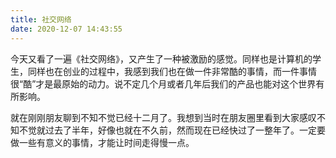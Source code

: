 ```yaml
---
title: 社交网络
date: 2020-12-07 14:43:55
---
```


今天又看了一遍《社交网络》，又产生了一种被激励的感觉。同样也是计算机的学生，同样也在创业的过程中，我感到我们也在做一件非常酷的事情，而一件事情很“酷”才是最原始的动力。说不定几个月或者几年后我们的产品也能对这个世界有所影响。

就在刚刚朋友聊到不知不觉已经十二月了。我想到当时在朋友圈里看到大家感叹不知不觉就过去了半年，好像也就在不久前，然而现在已经快过了一整年了。一定要做一些有意义的事情，才能让时间走得慢一点。

